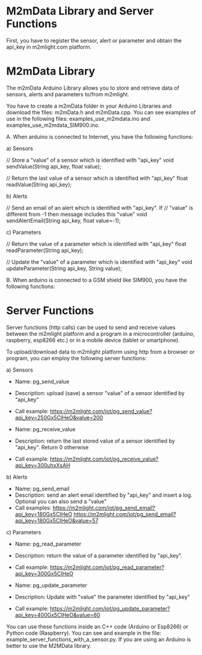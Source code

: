 # M2mData Library and Server Functions 

First, you have to register the sensor, alert or parameter and obtain the api_key in m2mlight.com platform.


# M2mData Library

The m2mData Arduino Library allows you to store and retrieve data of sensors, alerts and parameters to/from m2mlight.

You have to create a m2mData folder in your Arduino Libraries and download the files: m2mData.h and m2mData.cpp. You can see examples of use in the following files: examples_use_m2mdata.ino and examples_use_m2mdata_SIM900.ino.

A. When arduino is connected to Internet, you have the following functions: 

a) Sensors

 // Store a "value" of a sensor which is identified with "api_key"
 void sendValue(String api_key, float value);  

 // Return the last value of a sensor which is identified with "api_key"
 float readValue(String api_key);


b) Alerts
    
 // Send an email of an alert which is identified with "api_key". If 
 // "value" is different from -1 then message includes this "value"
 void sendAlertEmail(String api_key, float value=-1); 


c) Parameters

 // Return the value of a parameter which is identified with "api_key"
 float readParameter(String api_key);

 // Update the "value" of a parameter which is identified with "api_key"
 void updateParameter(String api_key, String value);
 


B. When arduino is connected to a GSM shield like SIM900, you have the following functions:




# Server Functions

Server functions (http calls) can be used to send and receive values between the m2mlight platform and a program in a microcontroller (arduino, raspberry, esp8266 etc.) or in a mobile device (tablet or smartphone).

To upload/download data to m2mlight platform using http from a browser or program, you can employ the following server functions:

a) Sensors

- Name: pg_send_value
- Description: upload (save) a sensor "value" of a sensor identified by "api_key"
- Call example: https://m2mlight.com/iot/pg_send_value?api_key=250Gx5CIHeO&value=200 

- Name: pg_receive_value
- Description: return the last stored value of a sensor identified by "api_key". Return 0 otherwise
- Call example: https://m2mlight.com/iot/pg_receive_value?api_key=300uhxXsAH

b) Alerts

- Name: pg_send_email
- Description: send an alert email identified by "api_key" and insert a log. Optional you can
  also send  a "value" 
- Call examples: https://m2mlight.com/iot/pg_send_email?api_key=180Gx5CIHeO 
                 https://m2mlight.com/iot/pg_send_email?api_key=180Gx5CIHeO&value=57


c) Parameters

- Name: pg_read_parameter
- Description: return the value of a parameter identified by "api_key". 
- Call example: https://m2mlight.com/iot/pg_read_parameter?api_key=300Gx5CIHeO 

- Name: pg_update_parameter 
- Description: Update with "value" the parameter identified by "api_key"
- Call example: https://m2mlight.com/iot/pg_update_parameter?api_key=400Gx5CIHeO&value=60


You can use these functions inside an C++ code (Arduino or Esp8266) or Python code (Raspberry).  You can see and example in the file: example_server_functions_with_a_sensor.py. If you are using an Arduino is better to use the M2MData library.

